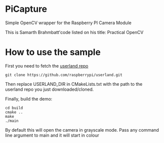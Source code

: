 PiCapture
=========

Simple OpenCV wrapper for the Raspberry PI Camera Module

This is Samarth Brahmbatt'code listed on his title:
Practical OpenCV

How to use the sample
=====================

First you need to fetch the [userland repo](http://github.com/raspberypi/userland)

```
git clone https://github.com/raspberrypi/userland.git
```

Then replace USERLAND_DIR in CMakeLists.txt with the path to the userland repo
you just downloaded/cloned.

Finally, build the demo:

```
cd build
cmake ..
make
./main
```
By default this will open the camera in grayscale mode.
Pass any command line argument to main and it will start in colour

